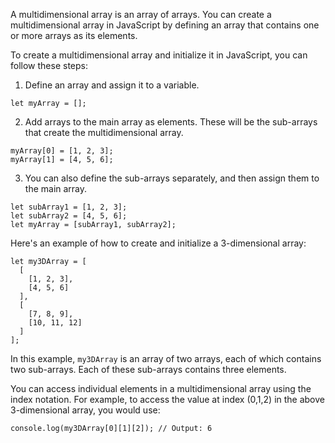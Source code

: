 A multidimensional array is an array of arrays. You can create a multidimensional array in JavaScript by defining an array that contains one or more arrays as its elements.

To create a multidimensional array and initialize it in JavaScript, you can follow these steps:

1. Define an array and assign it to a variable.

```
let myArray = [];
```

2. Add arrays to the main array as elements. These will be the sub-arrays that create the multidimensional array.

```
myArray[0] = [1, 2, 3];
myArray[1] = [4, 5, 6];
```

3. You can also define the sub-arrays separately, and then assign them to the main array.

```
let subArray1 = [1, 2, 3];
let subArray2 = [4, 5, 6];
let myArray = [subArray1, subArray2];
```

Here's an example of how to create and initialize a 3-dimensional array:

```
let my3DArray = [
  [
    [1, 2, 3],
    [4, 5, 6]
  ],
  [
    [7, 8, 9],
    [10, 11, 12]
  ]
];
```

In this example, `my3DArray` is an array of two arrays, each of which contains two sub-arrays. Each of these sub-arrays contains three elements.

You can access individual elements in a multidimensional array using the index notation. For example, to access the value at index (0,1,2) in the above 3-dimensional array, you would use:

```
console.log(my3DArray[0][1][2]); // Output: 6
```